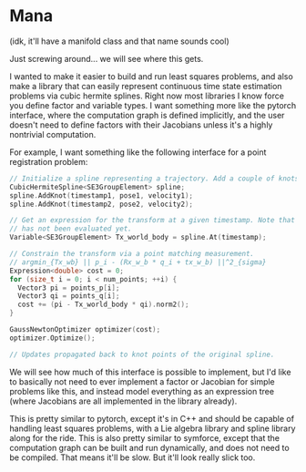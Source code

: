 # Mana 
(idk, it'll have a manifold class and that name sounds cool)

Just screwing around... we will see where this gets.

I wanted to make it easier to build and run least squares problems, and also make a library that can easily represent 
continuous time state estimation problems via cubic hermite splines. Right now most libraries I know force you define 
factor and variable types. I want something more like the pytorch interface, where the computation graph is defined 
implicitly, and the user doesn't need to define factors with their Jacobians unless it's a highly nontrivial computation.

For example, I want something like the following interface for a point registration problem:

```cpp
// Initialize a spline representing a trajectory. Add a couple of knots.
CubicHermiteSpline<SE3GroupElement> spline;
spline.AddKnot(timestamp1, pose1, velocity1);
spline.AddKnot(timestamp2, pose2, velocity2);

// Get an expression for the transform at a given timestamp. Note that this transform
// has not been evaluated yet.
Variable<SE3GroupElement> Tx_world_body = spline.At(timestamp);

// Constrain the transform via a point matching measurement.
// argmin_{Tx_wb} || p_i - (Rx_w_b * q_i + tx_w_b) ||^2_{sigma}
Expression<double> cost = 0;
for (size_t i = 0; i < num_points; ++i) {
  Vector3 pi = points_p[i];
  Vector3 qi = points_q[i];
  cost += (pi - Tx_world_body * qi).norm2();
}

GaussNewtonOptimizer optimizer(cost);
optimizer.Optimize();

// Updates propagated back to knot points of the original spline.
```

We will see how much of this interface is possible to implement, but I'd like to basically not need to ever implement 
a factor or Jacobian for simple problems like this, and instead model everything as an expression tree (where Jacobians 
are all implemented in the library already).

This is pretty similar to pytorch, except it's in C++ and should be capable of handling least squares problems, with a Lie algebra 
library and spline library along for the ride. This is also pretty similar to symforce, except that the computation graph can be
built and run dynamically, and does not need to be compiled. That means it'll be slow. But it'll look really slick too.
